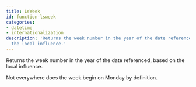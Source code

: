 ```yaml
---
title: LsWeek
id: function-lsweek
categories:
- datetime
- internationalization
description: 'Returns the week number in the year of the date referenced, based on
  the local influence.'
---
```


Returns the week number in the year of the date referenced, based on the local influence.

Not everywhere does the week begin on Monday by definition.
